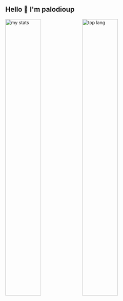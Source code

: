 ## Hello 👋 I'm palodioup

<img alt="my stats" align= "left" width="47%" src="https://github-readme-stats.vercel.app/api?username=palodioup"/>

<img alt="top lang" align= "left" width="47%" src="https://github-readme-stats.vercel.app/api/top-langs/?username=palodioup&layout=compact"/>
